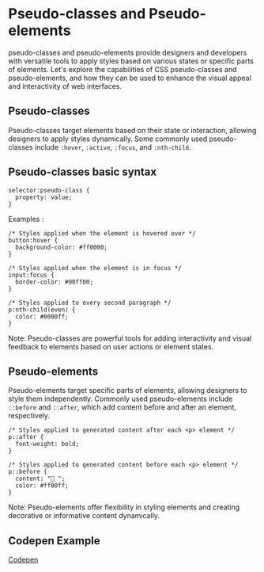 # Pseudo-classes and Pseudo-elements
pseudo-classes and pseudo-elements provide designers and developers with versatile tools to apply styles based on various states or specific parts of elements. 
Let's explore the capabilities of CSS pseudo-classes and pseudo-elements, and how they can be used to enhance the visual appeal and interactivity of web interfaces.

## Pseudo-classes
Pseudo-classes target elements based on their state or interaction, allowing designers to apply styles dynamically.
Some commonly used pseudo-classes include `:hover`, `:active`, `:focus`, and `:nth-child`.

## Pseudo-classes basic syntax
```
selector:pseudo-class {
  property: value;
}
```
Examples : 
```
/* Styles applied when the element is hovered over */
button:hover {
  background-color: #ff0000;
}

/* Styles applied when the element is in focus */
input:focus {
  border-color: #00ff00;
}

/* Styles applied to every second paragraph */
p:nth-child(even) {
  color: #0000ff;
}
```
Note: Pseudo-classes are powerful tools for adding interactivity and visual feedback to elements based on user actions or element states.

## Pseudo-elements
Pseudo-elements target specific parts of elements, allowing designers to style them independently. 
Commonly used pseudo-elements include `::before` and `::after`, which add content before and after an element, respectively.
```
/* Styles applied to generated content after each <p> element */
p::after {
  font-weight: bold;
}

/* Styles applied to generated content before each <p> element */
p::before {
  content: "🔹 ";
  color: #ff00ff;
}
```
Note: Pseudo-elements offer flexibility in styling elements and creating decorative or informative content dynamically.

## Codepen Example
[Codepen](https://codepen.io/Fernando-Lagahit/pen/oNOBryy?editors=1000)

